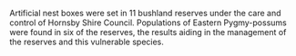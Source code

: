 Artificial nest boxes were set in 11 bushland reserves under the care and control of Hornsby Shire Council.  Populations of Eastern Pygmy-possums were found in six of the reserves, the results aiding in the management of the reserves and this vulnerable species.






